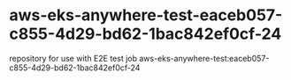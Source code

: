 # aws-eks-anywhere-test-eaceb057-c855-4d29-bd62-1bac842ef0cf-24
repository for use with E2E test job aws-eks-anywhere-test:eaceb057-c855-4d29-bd62-1bac842ef0cf-24
